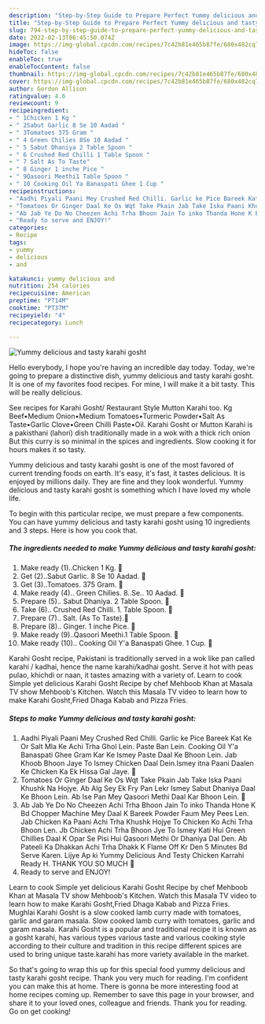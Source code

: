 ```yaml
---
description: "Step-by-Step Guide to Prepare Perfect Yummy delicious and tasty karahi gosht"
title: "Step-by-Step Guide to Prepare Perfect Yummy delicious and tasty karahi gosht"
slug: 794-step-by-step-guide-to-prepare-perfect-yummy-delicious-and-tasty-karahi-gosht
date: 2022-02-13T06:45:50.074Z
image: https://img-global.cpcdn.com/recipes/7c42b81e465b87fe/680x482cq70/yummy-delicious-and-tasty-karahi-gosht-recipe-main-photo.jpg
hideToc: false
enableToc: true
enableTocContent: false
thumbnail: https://img-global.cpcdn.com/recipes/7c42b81e465b87fe/680x482cq70/yummy-delicious-and-tasty-karahi-gosht-recipe-main-photo.jpg
cover: https://img-global.cpcdn.com/recipes/7c42b81e465b87fe/680x482cq70/yummy-delicious-and-tasty-karahi-gosht-recipe-main-photo.jpg
author: Gordon Allison
ratingvalue: 4.6
reviewcount: 9
recipeingredient:
- " 1Chicken 1 Kg "
- " 2Sabut Garlic 8 Se 10 Aadad "
- " 3Tomatoes 375 Gram "
- " 4 Green Chilies 8Se 10 Aadad "
- " 5 Sabut Dhaniya 2 Table Spoon "
- " 6 Crushed Red Chilli 1 Table Spoon "
- " 7 Salt As To Taste"
- " 8 Ginger 1 inche Pice "
- " 9Qasoori Meethi1 Table Spoon "
- " 10 Cooking Oil Ya Banaspati Ghee 1 Cup "
recipeinstructions:
- "Aadhi Piyali Paani Mey Crushed Red Chilli. Garlic ke Pice Bareek Kat Ke Or Salt Mla Ke Achi Trha Ghol Lein. Paste Ban Lein. Cooking Oil Y&#39;a Banaspati Ghee Gram Kar Ke Ismey Paste Daal Ke Bhoon Lein. Jab Khoob Bhoon Jaye To Ismey Chicken Daal Dein.Ismey itna Paani Daalen Ke Chicken Ka Ek Hissa Gal Jaye. 🤗"
- "Tomatoes Or Ginger Daal Ke Os Wqt Take Pkain Jab Take Iska Paani Khushk Na Hojye. Ab Alg Sey Ek Fry Pan Lekr Ismey Sabut Dhaniya Daal Ke Bhoon Lein. Ab Ise Pan Mey Qasoori Methi Daal Kar Bhoon Lein. 🤗"
- "Ab Jab Ye Do No Cheezen Achi Trha Bhoon Jain To inko Thanda Hone K Bd Chopper Machine Mey Daal K Bareek Powder Faum Mey Pees Len. Jab Chicken Ka Paani Achi Trha Khushk Hojye To Chicken Ko Achi Trha Bhoon Len. Jb Chicken Achi Trha Bhoon Jye To Ismey Kati Hui Green Chillies Daal K Opar Se Pisi Hui Qasoori Methi Or Dhaniya Dal Den. Ab Pateeli Ka Dhakkan Achi Trha Dhakk K Flame Off Kr Den 5 Minutes Bd Serve Karen. Lijye Ap ki Yummy Delicious And Testy Chicken Karrahi Ready H. THANK YOU SO MUCH 🌹"
- "Ready to serve and ENJOY!"
categories:
- Recipe
tags:
- yummy
- delicious
- and

katakunci: yummy delicious and 
nutrition: 254 calories
recipecuisine: American
preptime: "PT14M"
cooktime: "PT37M"
recipeyield: "4"
recipecategory: Lunch

---
```



![Yummy delicious and tasty karahi gosht](https://img-global.cpcdn.com/recipes/7c42b81e465b87fe/680x482cq70/yummy-delicious-and-tasty-karahi-gosht-recipe-main-photo.jpg)

Hello everybody, I hope you're having an incredible day today. Today, we're going to prepare a distinctive dish, yummy delicious and tasty karahi gosht. It is one of my favorites food recipes. For mine, I will make it a bit tasty. This will be really delicious.

See recipes for Karahi Gosht/ Restaurant Style Mutton Karahi too. Kg Beef•Medium Onion•Medium Tomatoes•Turmeric Powder•Salt As Taste•Garlic Clove•Green Chilli Paste•Oil. Karahi Gosht or Mutton Karahi is a pakisthani (lahori) dish traditionally made in a wok with a thick rich onion But this curry is so minimal in the spices and ingredients. Slow cooking it for hours makes it so tasty.

Yummy delicious and tasty karahi gosht is one of the most favored of current trending foods on earth. It's easy, it's fast, it tastes delicious. It is enjoyed by millions daily. They are fine and they look wonderful. Yummy delicious and tasty karahi gosht is something which I have loved my whole life.


To begin with this particular recipe, we must prepare a few components. You can have yummy delicious and tasty karahi gosht using 10 ingredients and 3 steps. Here is how you cook that.

<!--inarticleads1-->

##### The ingredients needed to make Yummy delicious and tasty karahi gosht:

1. Make ready  (1)..Chicken 1 Kg. 🤗
1. Get  (2)..Sabut Garlic. 8 Se 10 Aadad. 🤗
1. Get  (3)..Tomatoes. 375 Gram. 🤗
1. Make ready  (4).. Green Chilies. 8..Se.. 10 Aadad. 🤗
1. Prepare  (5).. Sabut Dhaniya. 2 Table Spoon. 🤗
1. Take  (6).. Crushed Red Chilli. 1. Table Spoon. 🤗
1. Prepare  (7).. Salt. (As To Taste).🤗
1. Prepare  (8).. Ginger. 1 inche Pice. 🤗
1. Make ready  (9)..Qasoori Meethi.1 Table Spoon. 🤗
1. Make ready  (10).. Cooking Oil Y&#39;a Banaspati Ghee. 1 Cup. 🤗


Karahi Gosht recipe, Pakistani is traditionally served in a wok like pan called karahi / kadhai, hence the name karahi/kadhai gosht. Serve it hot with peas pulao, khichdi or naan, it tastes amazing with a variety of. Learn to cook Simple yet delicious Karahi Gosht Recipe by chef Mehboob Khan at Masala TV show Mehboob&#39;s Kitchen. Watch this Masala TV video to learn how to make Karahi Gosht,Fried Dhaga Kabab and Pizza Fries. 

<!--inarticleads2-->

##### Steps to make Yummy delicious and tasty karahi gosht:

1. Aadhi Piyali Paani Mey Crushed Red Chilli. Garlic ke Pice Bareek Kat Ke Or Salt Mla Ke Achi Trha Ghol Lein. Paste Ban Lein. Cooking Oil Y&#39;a Banaspati Ghee Gram Kar Ke Ismey Paste Daal Ke Bhoon Lein. Jab Khoob Bhoon Jaye To Ismey Chicken Daal Dein.Ismey itna Paani Daalen Ke Chicken Ka Ek Hissa Gal Jaye. 🤗
1. Tomatoes Or Ginger Daal Ke Os Wqt Take Pkain Jab Take Iska Paani Khushk Na Hojye. Ab Alg Sey Ek Fry Pan Lekr Ismey Sabut Dhaniya Daal Ke Bhoon Lein. Ab Ise Pan Mey Qasoori Methi Daal Kar Bhoon Lein. 🤗
1. Ab Jab Ye Do No Cheezen Achi Trha Bhoon Jain To inko Thanda Hone K Bd Chopper Machine Mey Daal K Bareek Powder Faum Mey Pees Len. Jab Chicken Ka Paani Achi Trha Khushk Hojye To Chicken Ko Achi Trha Bhoon Len. Jb Chicken Achi Trha Bhoon Jye To Ismey Kati Hui Green Chillies Daal K Opar Se Pisi Hui Qasoori Methi Or Dhaniya Dal Den. Ab Pateeli Ka Dhakkan Achi Trha Dhakk K Flame Off Kr Den 5 Minutes Bd Serve Karen. Lijye Ap ki Yummy Delicious And Testy Chicken Karrahi Ready H. THANK YOU SO MUCH 🌹
1. Ready to serve and ENJOY!

Learn to cook Simple yet delicious Karahi Gosht Recipe by chef Mehboob Khan at Masala TV show Mehboob&#39;s Kitchen. Watch this Masala TV video to learn how to make Karahi Gosht,Fried Dhaga Kabab and Pizza Fries. Mughlai Karahi Gosht is a slow cooked lamb curry made with tomatoes, garlic and garam masala. Slow cooked lamb curry with tomatoes, garlic and garam masala. Karahi Gosht is a popular and traditional recipe it is known as a gosht karahi, has various types various taste and various cooking style according to their culture and tradition in this recipe different spices are used to bring unique taste.karahi has more variety available in the market. 

So that's going to wrap this up for this special food yummy delicious and tasty karahi gosht recipe. Thank you very much for reading. I'm confident you can make this at home. There is gonna be more interesting food at home recipes coming up. Remember to save this page in your browser, and share it to your loved ones, colleague and friends. Thank you for reading. Go on get cooking!
